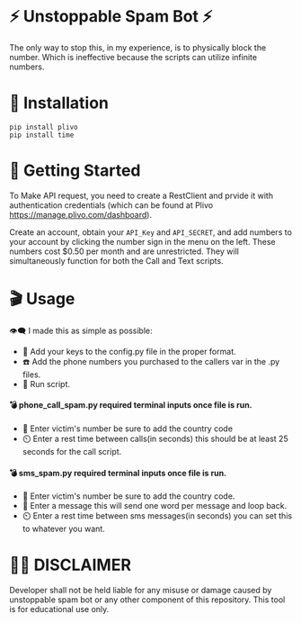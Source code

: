 # :zap: Unstoppable Spam Bot :zap:

The only way to stop this, in my experience, is to physically block the number. Which is ineffective because the scripts can utilize infinite numbers.

# :floppy_disk: Installation
```
pip install plivo
pip install time
```

# :electric_plug: Getting Started



To Make API request, you need to create a RestClient and prvide it with authentication credentials (which can be found at Plivo https://manage.plivo.com/dashboard). 

Create an account, obtain your `API_Key` and `API_SECRET`, and add numbers to your account by clicking the number sign in the menu on the left. These numbers cost $0.50 per month and are unrestricted. They will simultaneously function for both the Call and Text scripts.


# :clapper: Usage

:eye_speech_bubble: I made this as simple as possible:
* :key: Add your keys to the config.py file in the proper format.
* :phone: Add the phone numbers you purchased to the callers var in the .py files. 
* :runner: Run script.

#### :bomb: phone_call_spam.py required terminal inputs once file is run.

* :dart: Enter victim's number be sure to add the country code
* :timer_clock: Enter a rest time between calls(in seconds) this should be at least 25 seconds for the call script.


#### :bomb: sms_spam.py required terminal inputs once file is run.

* :dart: Enter victim's number be sure to add the country code.
* :memo: Enter a message this will send one word per message and loop back.
* :timer_clock: Enter a rest time between sms messages(in seconds) you can set this to whatever you want.

# :person_with_probing_cane: DISCLAIMER
Developer shall not be held liable for any misuse or damage caused by unstoppable spam bot or any other component of this repository. This tool is for educational use only.
